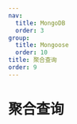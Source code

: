 ```yaml
---
nav:
  title: MongoDB
  order: 3
group:
  title: Mongoose
  order: 10
title: 聚合查询
order: 9
---
```


# 聚合查询
